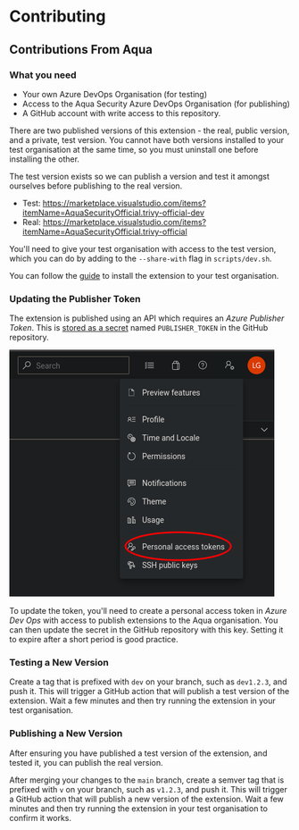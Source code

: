 # Contributing

## Contributions From Aqua

### What you need

- Your own Azure DevOps Organisation (for testing)
- Access to the Aqua Security Azure DevOps Organisation (for publishing)
- A GitHub account with write access to this repository.

There are two published versions of this extension - the real, public version, and a private, test version. You cannot have both versions installed to your test organisation at the same time, so you must uninstall one before installing the other.

The test version exists so we can publish a version and test it amongst ourselves before publishing to the real version.

- Test: https://marketplace.visualstudio.com/items?itemName=AquaSecurityOfficial.trivy-official-dev
- Real: https://marketplace.visualstudio.com/items?itemName=AquaSecurityOfficial.trivy-official

You'll need to give your test organisation with access to the test version, which you can do by adding to the `--share-with` flag in `scripts/dev.sh`.

You can follow the [guide](marketplace.md) to install the extension to your test organisation.

### Updating the Publisher Token

The extension is published using an API which requires an _Azure Publisher Token_. This is [stored as a secret](https://github.com/aquasecurity/trivy-azure-pipelines-task/settings/secrets/actions) named `PUBLISHER_TOKEN` in the GitHub repository.

![](docs/token1.png)

To update the token, you'll need to create a personal access token in _Azure Dev Ops_ with access to publish extensions to the Aqua organisation. You can then update the secret in the GitHub repository with this key. Setting it to expire after a short period is good practice.

### Testing a New Version

Create a tag that is prefixed with `dev` on your branch, such as `dev1.2.3`, and push it. This will trigger a GitHub action that will publish a test version of the extension. Wait a few minutes and then try running the extension in your test organisation.

### Publishing a New Version

After ensuring you have published a test version of the extension, and tested it, you can publish the real version.

After merging your changes to the `main` branch, create a semver tag that is prefixed with `v` on your branch, such as `v1.2.3`, and push it. This will trigger a GitHub action that will publish a new version of the extension. Wait a few minutes and then try running the extension in your test organisation to confirm it works.
